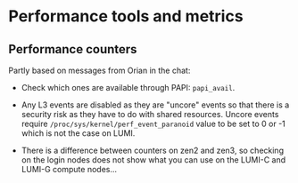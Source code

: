 # Performance tools and metrics

## Performance counters

Partly based on messages from Orian in the chat:

-   Check which ones are available through PAPI: `papi_avail`.

-   Any L3 events are disabled as they are "uncore" events so that there is a security
    risk as they have to do with shared resources. 
    Uncore events require `/proc/sys/kernel/perf_event_paranoid` value to be set to 0 or -1
    which is not the case on LUMI.

-   There is a difference between counters on zen2 and zen3, so checking on the login nodes 
    does not show what you can use on the LUMI-C and LUMI-G compute nodes...
